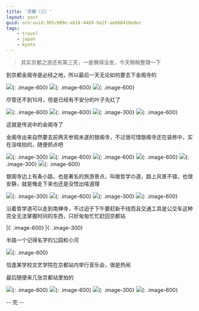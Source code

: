 ```yaml
---
title: '京都（三）'
layout: post
guid: urn:uuid:305c989e-ab18-44b9-9a2f-ae668410edec
tags:
    - travel
    - japan
    - kyoto
---
```


> 其实京都之游还有第三天，一直懒得没发，今天稍稍整理一下                                                                                                                                               

到京都金阁寺是必经之地，所以最后一天无论如何要去下金阁寺的

![](/media/files/2009/10/21/miti-1.jpeg){: .image-600}
![](/media/files/2009/10/21/momiji-1.jpeg){: .image-600}
![](/media/files/2009/10/21/momiji-2.jpeg){: .image-600}

尽管还不到10月，但是已经有不安分的叶子先红了

![](/media/files/2009/10/21/ginkakuji-1.jpeg){: .image-600}
![](/media/files/2009/10/21/ginkakuji-2.jpeg){: .image-600}
![](/media/files/2009/10/21/ginkakuji-3.jpeg){: .image-300}
![](/media/files/2009/10/21/ginkakuji-4.jpeg){: .image-600}

这就是传说中的金阁寺了

金阁寺出来自然要去前两天参观未遂的银阁寺，不过很可惜银阁寺还在装修中，实在没啥拍的，随便抓点吧

![](/media/files/2009/10/21/miti-2.jpeg){: .image-300}
![](/media/files/2009/10/21/miti-3.jpeg){: .image-600}
![](/media/files/2009/10/21/hilltop.jpeg){: .image-600}
![](/media/files/2009/10/21/washer.jpeg){: .image-600}
![](/media/files/2009/10/21/miti-4.jpeg){: .image-300}
![](/media/files/2009/10/21/sansu.jpeg){: .image-600}

银阁寺边上有条小路，也是著名的旅游景点，叫做哲学の道，路上风景不错，也很安静，就是俺走下来也还是没悟出啥道理

![](/media/files/2009/10/21/tetsugakunomiti-1.jpeg){: .image-300}
![](/media/files/2009/10/21/tetsugakunomiti-2.jpeg){: .image-600}
![](/media/files/2009/10/21/momiji-3.jpeg){: .image-300}
![](/media/files/2009/10/21/tetsugakunomiti-3.jpeg){: .image-600}

沿着哲学道可以走到南禅寺，不过迫于下午要赶新干线而且交通工具是公交车这种完全无法掌握时间的东西，只好匆匆忙忙赶回京都站

|[](/media/files/2009/10/21/kouen-1.jpeg){: .image-600}
|[](/media/files/2009/10/21/kouen-2.jpeg){: .image-300}

半路一个记得名字的公园和小河

![](/media/files/2009/10/21/consato.jpeg){: .image-600}

恰逢某学校文艺学院在京都站内举行音乐会，很是热闹

最后随便来几张京都站里拍的

![](/media/files/2009/10/21/kyotoeki-1.jpeg){: .image-600}
![](/media/files/2009/10/21/kyotoeki-2.jpeg){: .image-600}
![](/media/files/2009/10/21/bird.jpeg){: .image-300}
![](/media/files/2009/10/21/kyotoeki-3.jpeg){: .image-600}

-- 完 --


